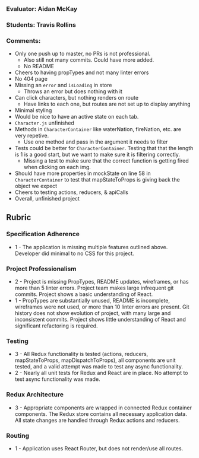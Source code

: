 ### Evaluator: Aidan McKay
### Students: Travis Rollins
### Comments:
* Only one push up to master, no PRs is not professional.
  * Also still not many commits.  Could have more added.
  * No README
* Cheers to having propTypes and not many linter errors
* No 404 page
* Missing an `error` and `isLoading` in store
  - Throws an error but does nothing with it
* Can click characters, but nothing renders on route
  * Have links to each one, but routes are not set up to display anything
* Minimal styling
* Would be nice to have an active state on each tab.
* `Character.js` unfinished
* Methods in `CharacterContainer` like waterNation, fireNation, etc. are very repetive.
  - Use one method and pass in the argument it needs to filter
* Tests could be better for `CharacterContainer`. Testing that that the length is 1 is a good start, but we want to make sure it is filtering correctly.
  - Missing a test to make sure that the correct function is getting fired when clicking on each img.
* Should have more properties in mockState on line 58 in `CharacterContainer` to test that mapStateToProps is giving back the object we expect
* Cheers to testing actions, reducers, & apiCalls
* Overall, unfinished project

## Rubric

### Specification Adherence

* 1 - The application is missing multiple features outlined above. Developer did minimal to no CSS for this project.

### Project Professionalism

* 2 - Project is missing PropTypes, README updates, wireframes, or has more than 5 linter errors. Project team makes large infrequent git commits. Project shows a basic understanding of React.
* 1 - PropTypes are substantially unused, README is incomplete, wireframes were not used, or more than 10 linter errors are present. Git history does not show evolution of project, with many large and inconsistent commits. Project shows little understanding of React and significant refactoring is required.

### Testing

* 3 - All Redux functionality is tested (actions, reducers, mapStateToProps, mapDispatchToProps), all components are unit tested, and a valid attempt was made to test any async functionality.
* 2 - Nearly all unit tests for Redux and React are in place. No attempt to test async functionality was made.

### Redux Architecture

* 3 - Appropriate components are wrapped in connected Redux container components. The Redux store contains all necessary      application data. All state changes are handled through Redux actions and reducers.

### Routing

* 1 - Application uses React Router, but does not render/use all routes.
